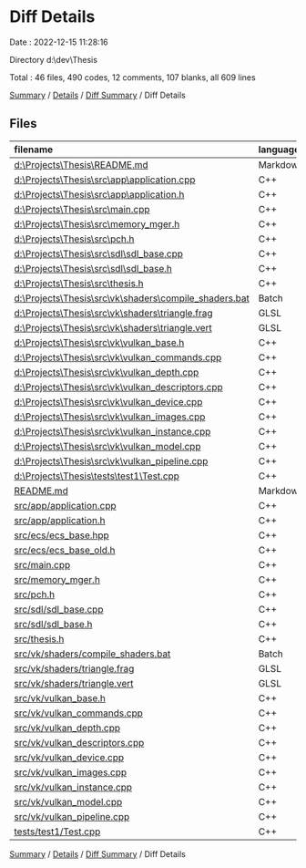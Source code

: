 # Diff Details

Date : 2022-12-15 11:28:16

Directory d:\\dev\\Thesis

Total : 46 files,  490 codes, 12 comments, 107 blanks, all 609 lines

[Summary](results.md) / [Details](details.md) / [Diff Summary](diff.md) / Diff Details

## Files
| filename | language | code | comment | blank | total |
| :--- | :--- | ---: | ---: | ---: | ---: |
| [d:\Projects\Thesis\README.md](/d:%5CProjects%5CThesis%5CREADME.md) | Markdown | -1 | 0 | -1 | -2 |
| [d:\Projects\Thesis\src\app\application.cpp](/d:%5CProjects%5CThesis%5Csrc%5Capp%5Capplication.cpp) | C++ | -229 | -7 | -36 | -272 |
| [d:\Projects\Thesis\src\app\application.h](/d:%5CProjects%5CThesis%5Csrc%5Capp%5Capplication.h) | C++ | -78 | -5 | -11 | -94 |
| [d:\Projects\Thesis\src\main.cpp](/d:%5CProjects%5CThesis%5Csrc%5Cmain.cpp) | C++ | -13 | 0 | -1 | -14 |
| [d:\Projects\Thesis\src\memory_mger.h](/d:%5CProjects%5CThesis%5Csrc%5Cmemory_mger.h) | C++ | -6 | -26 | -9 | -41 |
| [d:\Projects\Thesis\src\pch.h](/d:%5CProjects%5CThesis%5Csrc%5Cpch.h) | C++ | -28 | -5 | -5 | -38 |
| [d:\Projects\Thesis\src\sdl\sdl_base.cpp](/d:%5CProjects%5CThesis%5Csrc%5Csdl%5Csdl_base.cpp) | C++ | -135 | 0 | -15 | -150 |
| [d:\Projects\Thesis\src\sdl\sdl_base.h](/d:%5CProjects%5CThesis%5Csrc%5Csdl%5Csdl_base.h) | C++ | -22 | 0 | -4 | -26 |
| [d:\Projects\Thesis\src\thesis.h](/d:%5CProjects%5CThesis%5Csrc%5Cthesis.h) | C++ | -6 | 0 | -3 | -9 |
| [d:\Projects\Thesis\src\vk\shaders\compile_shaders.bat](/d:%5CProjects%5CThesis%5Csrc%5Cvk%5Cshaders%5Ccompile_shaders.bat) | Batch | -3 | 0 | 0 | -3 |
| [d:\Projects\Thesis\src\vk\shaders\triangle.frag](/d:%5CProjects%5CThesis%5Csrc%5Cvk%5Cshaders%5Ctriangle.frag) | GLSL | -9 | -1 | -4 | -14 |
| [d:\Projects\Thesis\src\vk\shaders\triangle.vert](/d:%5CProjects%5CThesis%5Csrc%5Cvk%5Cshaders%5Ctriangle.vert) | GLSL | -17 | 0 | -4 | -21 |
| [d:\Projects\Thesis\src\vk\vulkan_base.h](/d:%5CProjects%5CThesis%5Csrc%5Cvk%5Cvulkan_base.h) | C++ | -242 | -10 | -46 | -298 |
| [d:\Projects\Thesis\src\vk\vulkan_commands.cpp](/d:%5CProjects%5CThesis%5Csrc%5Cvk%5Cvulkan_commands.cpp) | C++ | -165 | -1 | -25 | -191 |
| [d:\Projects\Thesis\src\vk\vulkan_depth.cpp](/d:%5CProjects%5CThesis%5Csrc%5Cvk%5Cvulkan_depth.cpp) | C++ | -50 | 0 | -8 | -58 |
| [d:\Projects\Thesis\src\vk\vulkan_descriptors.cpp](/d:%5CProjects%5CThesis%5Csrc%5Cvk%5Cvulkan_descriptors.cpp) | C++ | -122 | -1 | -22 | -145 |
| [d:\Projects\Thesis\src\vk\vulkan_device.cpp](/d:%5CProjects%5CThesis%5Csrc%5Cvk%5Cvulkan_device.cpp) | C++ | -352 | -3 | -65 | -420 |
| [d:\Projects\Thesis\src\vk\vulkan_images.cpp](/d:%5CProjects%5CThesis%5Csrc%5Cvk%5Cvulkan_images.cpp) | C++ | -323 | -11 | -34 | -368 |
| [d:\Projects\Thesis\src\vk\vulkan_instance.cpp](/d:%5CProjects%5CThesis%5Csrc%5Cvk%5Cvulkan_instance.cpp) | C++ | -195 | -19 | -17 | -231 |
| [d:\Projects\Thesis\src\vk\vulkan_model.cpp](/d:%5CProjects%5CThesis%5Csrc%5Cvk%5Cvulkan_model.cpp) | C++ | -52 | -7 | -7 | -66 |
| [d:\Projects\Thesis\src\vk\vulkan_pipeline.cpp](/d:%5CProjects%5CThesis%5Csrc%5Cvk%5Cvulkan_pipeline.cpp) | C++ | -388 | -10 | -48 | -446 |
| [d:\Projects\Thesis\tests\test1\Test.cpp](/d:%5CProjects%5CThesis%5Ctests%5Ctest1%5CTest.cpp) | C++ | -5 | 0 | -1 | -6 |
| [README.md](/README.md) | Markdown | 1 | 0 | 1 | 2 |
| [src/app/application.cpp](/src/app/application.cpp) | C++ | 230 | 7 | 36 | 273 |
| [src/app/application.h](/src/app/application.h) | C++ | 78 | 5 | 11 | 94 |
| [src/ecs/ecs_base.hpp](/src/ecs/ecs_base.hpp) | C++ | 347 | 1 | 74 | 422 |
| [src/ecs/ecs_base_old.h](/src/ecs/ecs_base_old.h) | C++ | 128 | 7 | 24 | 159 |
| [src/main.cpp](/src/main.cpp) | C++ | 23 | 4 | 10 | 37 |
| [src/memory_mger.h](/src/memory_mger.h) | C++ | 6 | 26 | 9 | 41 |
| [src/pch.h](/src/pch.h) | C++ | 31 | 5 | 5 | 41 |
| [src/sdl/sdl_base.cpp](/src/sdl/sdl_base.cpp) | C++ | 135 | 0 | 15 | 150 |
| [src/sdl/sdl_base.h](/src/sdl/sdl_base.h) | C++ | 22 | 0 | 4 | 26 |
| [src/thesis.h](/src/thesis.h) | C++ | 6 | 0 | 3 | 9 |
| [src/vk/shaders/compile_shaders.bat](/src/vk/shaders/compile_shaders.bat) | Batch | 3 | 0 | 0 | 3 |
| [src/vk/shaders/triangle.frag](/src/vk/shaders/triangle.frag) | GLSL | 9 | 1 | 4 | 14 |
| [src/vk/shaders/triangle.vert](/src/vk/shaders/triangle.vert) | GLSL | 17 | 0 | 4 | 21 |
| [src/vk/vulkan_base.h](/src/vk/vulkan_base.h) | C++ | 242 | 10 | 46 | 298 |
| [src/vk/vulkan_commands.cpp](/src/vk/vulkan_commands.cpp) | C++ | 165 | 1 | 25 | 191 |
| [src/vk/vulkan_depth.cpp](/src/vk/vulkan_depth.cpp) | C++ | 50 | 0 | 8 | 58 |
| [src/vk/vulkan_descriptors.cpp](/src/vk/vulkan_descriptors.cpp) | C++ | 122 | 1 | 22 | 145 |
| [src/vk/vulkan_device.cpp](/src/vk/vulkan_device.cpp) | C++ | 352 | 3 | 65 | 420 |
| [src/vk/vulkan_images.cpp](/src/vk/vulkan_images.cpp) | C++ | 324 | 11 | 34 | 369 |
| [src/vk/vulkan_instance.cpp](/src/vk/vulkan_instance.cpp) | C++ | 195 | 19 | 17 | 231 |
| [src/vk/vulkan_model.cpp](/src/vk/vulkan_model.cpp) | C++ | 52 | 7 | 7 | 66 |
| [src/vk/vulkan_pipeline.cpp](/src/vk/vulkan_pipeline.cpp) | C++ | 388 | 10 | 48 | 446 |
| [tests/test1/Test.cpp](/tests/test1/Test.cpp) | C++ | 5 | 0 | 1 | 6 |

[Summary](results.md) / [Details](details.md) / [Diff Summary](diff.md) / Diff Details